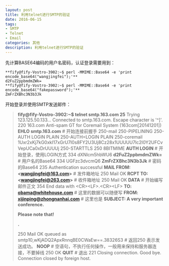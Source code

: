 ```yaml
---
layout: post
title: 利用telnet进行SMTP的验证
date: 2016-06-15
tags:
- SMTP
- Telnet
- Email
categories: 其他
description: 利用telnet进行SMTP的验证
---
```

先计算BASE64编码的用户名密码，认证登录需要用到：

```
**fify@fify-Vostro-3902:~$ perl -MMIME::Base64 -e 'print encode_base64("wangjingfei");'**
d2FuZ2ppbmdmZWk=
**fify@fify-Vostro-3902:~$ perl -MMIME::Base64 -e 'print encode_base64("fakepassword");'**
ZmFrZXBhc3N3b3Jk
```

开始登录并使用SMTP发送邮件：

>**fify@fify-Vostro-3902:~$ telnet smtp.163.com 25**
>Trying 123.125.50.133...
>Connected to smtp.163.com.
>Escape character is '^]'.
>220 163.com Anti-spam GT for Coremail System (163com[20141201])
>**EHLO smtp.163.com** # 开始连接前握手
>250-mail
>250-PIPELINING
>250-AUTH LOGIN PLAIN
>250-AUTH=LOGIN PLAIN
>250-coremail 1Uxr2xKj7kG0xkI17xGrU7I0s8FY2U3Uj8Cz28x1UUUUU7Ic2I0Y2UFCvVepUCa0xDrUUUUj
>250-STARTTLS
>250 8BITMIME
>**AUTH LOGIN** # 开始登录，使用LOGIN方式
>334 dXNlcm5hbWU6
>**d2FuZ2ppbmdmZWk=** # 用户名的Base64
>334 UGFzc3dvcmQ6
>**ZmFrZXBhc3N3b3Jk** # 密码的Base64
>235 Authentication successful
>**MAIL FROM: &lt;wangjingfei@163.com&gt;** # 发件箱地址
>250 Mail OK
>**RCPT TO: &lt;wangjingfei@263.com&gt;** # 收件箱地址
>250 Mail OK
>**DATA** # 开始编写邮件正文
>354 End data with &lt;CR&gt;&lt;LF&gt;.&lt;CR&gt;&lt;LF&gt;
>**TO: obama@whitehouse.com** # 这里的数据可以随便写
>**FROM: xijinping@zhongnanhai.com** # 这里也是
>**SUBJECT: A very important conference.**
>
>**Please note that!**
>
>**.**
>
>250 Mail OK queued as smtp10,wKjADQ2ApxRnnqBE0CWaEw==.38326S3 # 返回250 表示发送成功。
>**NOOP** # 空语句，不执行任何操作，一般用来保持和服务器连接，不要掉线
>250 OK
>**QUIT** # 退出
>221 Closing connection. Good bye.
>Connection closed by foreign host.


